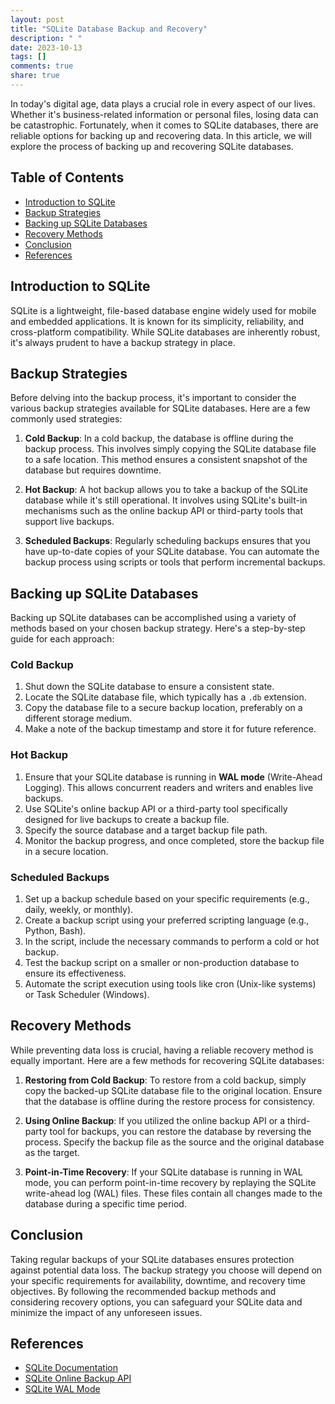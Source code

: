 ```yaml
---
layout: post
title: "SQLite Database Backup and Recovery"
description: " "
date: 2023-10-13
tags: []
comments: true
share: true
---
```


In today's digital age, data plays a crucial role in every aspect of our lives. Whether it's business-related information or personal files, losing data can be catastrophic. Fortunately, when it comes to SQLite databases, there are reliable options for backing up and recovering data. In this article, we will explore the process of backing up and recovering SQLite databases.

## Table of Contents
- [Introduction to SQLite](#introduction-to-sqlite)
- [Backup Strategies](#backup-strategies)
- [Backing up SQLite Databases](#backing-up-sqlite-databases)
- [Recovery Methods](#recovery-methods)
- [Conclusion](#conclusion)
- [References](#references)

## Introduction to SQLite
SQLite is a lightweight, file-based database engine widely used for mobile and embedded applications. It is known for its simplicity, reliability, and cross-platform compatibility. While SQLite databases are inherently robust, it's always prudent to have a backup strategy in place.

## Backup Strategies
Before delving into the backup process, it's important to consider the various backup strategies available for SQLite databases. Here are a few commonly used strategies:

1. **Cold Backup**: In a cold backup, the database is offline during the backup process. This involves simply copying the SQLite database file to a safe location. This method ensures a consistent snapshot of the database but requires downtime.

2. **Hot Backup**: A hot backup allows you to take a backup of the SQLite database while it's still operational. It involves using SQLite's built-in mechanisms such as the online backup API or third-party tools that support live backups.

3. **Scheduled Backups**: Regularly scheduling backups ensures that you have up-to-date copies of your SQLite database. You can automate the backup process using scripts or tools that perform incremental backups.

## Backing up SQLite Databases
Backing up SQLite databases can be accomplished using a variety of methods based on your chosen backup strategy. Here's a step-by-step guide for each approach:

### Cold Backup
1. Shut down the SQLite database to ensure a consistent state.
2. Locate the SQLite database file, which typically has a `.db` extension.
3. Copy the database file to a secure backup location, preferably on a different storage medium.
4. Make a note of the backup timestamp and store it for future reference.

### Hot Backup
1. Ensure that your SQLite database is running in **WAL mode** (Write-Ahead Logging). This allows concurrent readers and writers and enables live backups.
2. Use SQLite's online backup API or a third-party tool specifically designed for live backups to create a backup file.
3. Specify the source database and a target backup file path.
4. Monitor the backup progress, and once completed, store the backup file in a secure location.

### Scheduled Backups
1. Set up a backup schedule based on your specific requirements (e.g., daily, weekly, or monthly).
2. Create a backup script using your preferred scripting language (e.g., Python, Bash).
3. In the script, include the necessary commands to perform a cold or hot backup.
4. Test the backup script on a smaller or non-production database to ensure its effectiveness.
5. Automate the script execution using tools like cron (Unix-like systems) or Task Scheduler (Windows).

## Recovery Methods
While preventing data loss is crucial, having a reliable recovery method is equally important. Here are a few methods for recovering SQLite databases:

1. **Restoring from Cold Backup**: To restore from a cold backup, simply copy the backed-up SQLite database file to the original location. Ensure that the database is offline during the restore process for consistency.

2. **Using Online Backup**: If you utilized the online backup API or a third-party tool for backups, you can restore the database by reversing the process. Specify the backup file as the source and the original database as the target.

3. **Point-in-Time Recovery**: If your SQLite database is running in WAL mode, you can perform point-in-time recovery by replaying the SQLite write-ahead log (WAL) files. These files contain all changes made to the database during a specific time period.

## Conclusion

Taking regular backups of your SQLite databases ensures protection against potential data loss. The backup strategy you choose will depend on your specific requirements for availability, downtime, and recovery time objectives. By following the recommended backup methods and considering recovery options, you can safeguard your SQLite data and minimize the impact of any unforeseen issues.

## References
- [SQLite Documentation](https://www.sqlite.org/docs.html)
- [SQLite Online Backup API](https://www.sqlite.org/backup.html)
- [SQLite WAL Mode](https://www.sqlite.org/wal.html)